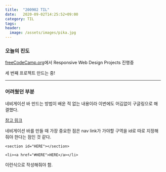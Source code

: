 ```yaml
---
title:  "200902 TIL"
date:   2020-09-02T14:25:52+09:00
category: TIL
tags: 
header:
  image: /assets/images/pika.jpg
---
```


<h3>오늘의 진도</h3>

[freeCodeCamp.org](https://www.freecodecamp.org/)에서 Responsive Web Design Projects 진행중

세 번째 프로젝트 만드는 중!

<hr>

<h3>어려웠던 부분</h3>

네비게이션 바 만드는 방법이 배운 적 없는 내용이라 이번에도 어김없이 구글링으로 해결했다.

[참고 링크](https://www.freecodecamp.org/news/how-to-build-a-navigation-bar/)

네비게이션 바를 만들 때 가장 중요한 점은 nav link가 가야할 구역을 id로 따로 지정해줘야 한다는 점인 것 같다.

```<section id="HERE"></section>```

```<li><a href="#HERE">HERE</a></li>```

이런식으로 작성해줘야 함.
